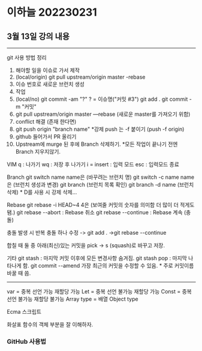 # 이하늘 202230231

## 3월 13일 강의 내용

---

git 사용 방법 정리

1. 해야할 일을 이슈로 가서 제작
2. (local/origin) git pull upstream/origin master -rebase
3. 이슈 번호로 새로운 브런치 생성
4. 작업
5. (local/no) git commit -am "?" ? = 이슈명("커밋 #3") git add . git commit -m "커밋"
6. git pull upstream/origin master —rebase (새로운 master를 가져오기 위함)
7. conflict 해결 (존재 한다면)
8. git push origin "branch name" \*강제 push 는 -f 붙이기 (push -f origin)
9. github 들어가서 PR 올리기
10. Upstream에 murge 된 후에 Branch 삭제하기. \*모든 작업이 끝나기 전엔 Branch 지우지않기.

VIM
q : 나가기
wq : 저장 후 나가기
i = insert : 입력 모드
esc : 입력모드 종료

Branch
git switch name name은 (바꾸려는 브런치 명)
git switch -c name name은 (브런치 생성과 변경)
git branch (브런치 목록 확인)
git branch -d name (브런치 삭제) \* D를 사용 시 강제 삭제...

Rebase
git rebase -i HEAD~4 4은 (보여줄 커밋의 숫자를 의미함 더 많이 더 적게도 됌.)
git rebase --abort : Rebase 취소
git rebase --continue : Rebase 계속 (충돌)

충돌 발생 시 반복
충돌 하나 수정 -> git add . ->git rebase --continue

합칠 때 둘 중 아래(최신)있는 커밋을 pick -> s (squash)로 바꾸고 저장.

기타
git stash : 마지막 커밋 이후에 모든 변경사항 숨겨짐.
git stash pop : 마지막 나타나게 함.
git commit --amend 가장 최근의 커밋을 수정할 수 있음. \* 주로 커밋이름 바꿀 때 씀.

---

var = 중복 선언 가능 재할당 가능
Let = 중복 선언 불가능 재할당 가능
Const = 중복 선언 불가능 재할당 불가능
Array type = 배열
Object type

Ecma 스크립트

화살표 함수의 객체 부분을 잘 이해하자.

### GitHub 사용법
